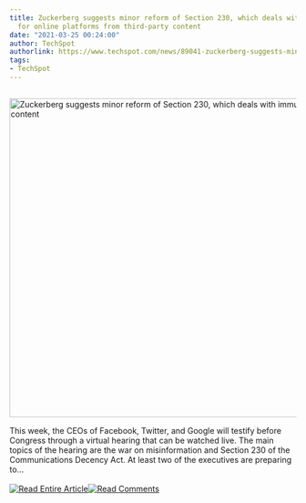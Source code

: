```yaml
---
title: Zuckerberg suggests minor reform of Section 230, which deals with immunity
  for online platforms from third-party content
date: "2021-03-25 00:24:00"
author: TechSpot
authorlink: https://www.techspot.com/news/89041-zuckerberg-suggests-minor-reform-section-230-which-deals.html
tags:
- TechSpot
---
```

<a href="https://www.techspot.com/news/89041-zuckerberg-suggests-minor-reform-section-230-which-deals.html" target="_blank"><img src="https://static.techspot.com/images2/news/ts3_thumbs/2020/07/2020-07-28-ts3_thumbs-888.jpg" width="800" height="560" style="padding: 15px 0" title="Zuckerberg suggests minor reform of Section 230, which deals with immunity for online platforms from third-party content" /></a><br />This week, the CEOs of Facebook, Twitter, and Google will testify before Congress through a virtual hearing that can be watched live. The main topics of the hearing are the war on misinformation and Section 230 of the Communications Decency Act. At least two of the executives are preparing to...<br /><br /><a href="https://www.techspot.com/news/89041-zuckerberg-suggests-minor-reform-section-230-which-deals.html"><img src="https://static.techspot.com/images/rss/rss_buttons_01.png" border="0" alt="Read Entire Article" /></a><a href="https://www.techspot.com/news/89041-zuckerberg-suggests-minor-reform-section-230-which-deals.html#comments"><img src="https://static.techspot.com/images/rss/rss_buttons_02.png" border="0" alt="Read Comments" /></a><br /><br />